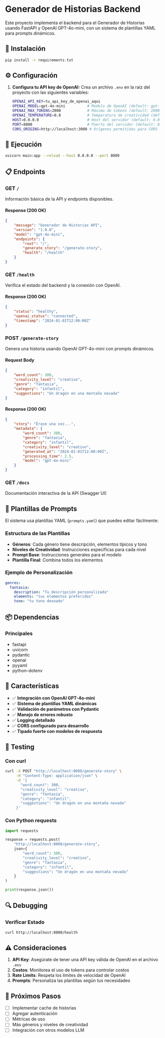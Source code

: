 # Generador de Historias Backend

Este proyecto implementa el backend para el Generador de Historias usando FastAPI y OpenAI GPT-4o-mini, con un sistema de plantillas YAML para prompts dinámicos.

## 🚀 Instalación

```bash
pip install -r requirements.txt
```

## ⚙️ Configuración

1. **Configura tu API key de OpenAI:**
   Crea un archivo `.env` en la raíz del proyecto con las siguientes variables:
   ```bash
   OPENAI_API_KEY=tu_api_key_de_openai_aqui
   OPENAI_MODEL=gpt-4o-mini          # Modelo de OpenAI (default: gpt-4o-mini)
   OPENAI_MAX_TOKENS=2000            # Máximo de tokens (default: 2000)
   OPENAI_TEMPERATURE=0.8            # Temperatura de creatividad (default: 0.8)
   HOST=0.0.0.0                      # Host del servidor (default: 0.0.0.0)
   PORT=8000                         # Puerto del servidor (default: 8000)
   CORS_ORIGINS=http://localhost:3000 # Orígenes permitidos para CORS
   ```

## 🏁 Ejecución

```bash
uvicorn main:app --reload --host 0.0.0.0 --port 8000
```

## 📋 Endpoints

### GET `/`
Información básica de la API y endpoints disponibles.

#### Response (200 OK)
```json
{
    "message": "Generador de Historias API",
    "version": "1.0.0",
    "model": "gpt-4o-mini",
    "endpoints": {
        "root": "/",
        "generate_story": "/generate-story",
        "health": "/health"
    }
}
```

### GET `/health`
Verifica el estado del backend y la conexión con OpenAI.

#### Response (200 OK)
```json
{
    "status": "healthy",
    "openai_status": "connected",
    "timestamp": "2024-01-01T12:00:00Z"
}
```

### POST `/generate-story`
Genera una historia usando OpenAI GPT-4o-mini con prompts dinámicos.

#### Request Body
```json
{
    "word_count": 300,
    "creativity_level": "creativo",
    "genre": "fantasia",
    "category": "infantil",
    "suggestions": "Un dragón en una montaña nevada"
}
```

#### Response (200 OK)
```json
{
    "story": "Érase una vez...",
    "metadata": {
        "word_count": 300,
        "genre": "fantasia",
        "category": "infantil",
        "creativity_level": "creativo",
        "generated_at": "2024-01-01T12:00:00Z",
        "processing_time": 2.5,
        "model": "gpt-4o-mini"
    }
}
```

### GET `/docs`
Documentación interactiva de la API (Swagger UI)

## 🎨 Plantillas de Prompts

El sistema usa plantillas YAML (`prompts.yaml`) que puedes editar fácilmente:

### Estructura de las Plantillas
- **Géneros**: Cada género tiene descripción, elementos típicos y tono
- **Niveles de Creatividad**: Instrucciones específicas para cada nivel
- **Prompt Base**: Instrucciones generales para el modelo
- **Plantilla Final**: Combina todos los elementos

### Ejemplo de Personalización
```yaml
genres:
  fantasia:
    description: "Tu descripción personalizada"
    elements: "tus elementos preferidos"
    tone: "tu tono deseado"
```

## 📦 Dependencias

### Principales
- fastapi
- uvicorn
- pydantic
- openai
- pyyaml
- python-dotenv

## 🔧 Características

- ✅ **Integración con OpenAI GPT-4o-mini**
- ✅ **Sistema de plantillas YAML dinámicas**
- ✅ **Validación de parámetros con Pydantic**
- ✅ **Manejo de errores robusto**
- ✅ **Logging detallado**
- ✅ **CORS configurado para desarrollo**
- ✅ **Tipado fuerte con modelos de respuesta**

## 🧪 Testing

### Con curl
```bash
curl -X POST "http://localhost:8000/generate-story" \
     -H "Content-Type: application/json" \
     -d '{
       "word_count": 300,
       "creativity_level": "creativo",
       "genre": "fantasia",
       "category": "infantil",
       "suggestions": "Un dragón en una montaña nevada"
     }'
```

### Con Python requests
```python
import requests

response = requests.post(
    "http://localhost:8000/generate-story",
    json={
        "word_count": 300,
        "creativity_level": "creativo",
        "genre": "fantasia",
        "category": "infantil",
        "suggestions": "Un dragón en una montaña nevada"
    }
)

print(response.json())
```

## 🔍 Debugging

### Verificar Estado
```bash
curl http://localhost:8000/health
```

## ⚠️ Consideraciones

1. **API Key**: Asegúrate de tener una API key válida de OpenAI en el archivo `.env`
2. **Costos**: Monitorea el uso de tokens para controlar costos
3. **Rate Limits**: Respeta los límites de velocidad de OpenAI
4. **Prompts**: Personaliza las plantillas según tus necesidades

## 🎯 Próximos Pasos

- [ ] Implementar cache de historias
- [ ] Agregar autenticación
- [ ] Métricas de uso
- [ ] Más géneros y niveles de creatividad
- [ ] Integración con otros modelos LLM 